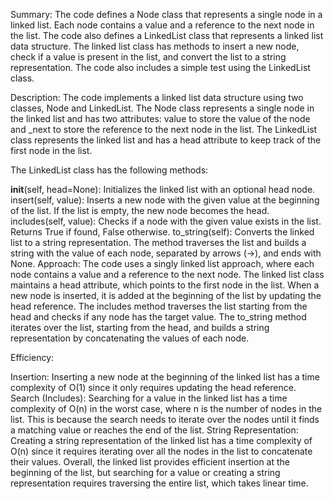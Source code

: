 Summary:
The code defines a Node class that represents a single node in a linked list. Each node contains a value and a reference to the next node in the list. The code also defines a LinkedList class that represents a linked list data structure. The linked list class has methods to insert a new node, check if a value is present in the list, and convert the list to a string representation. The code also includes a simple test using the LinkedList class.

Description:
The code implements a linked list data structure using two classes, Node and LinkedList. The Node class represents a single node in the linked list and has two attributes: value to store the value of the node and _next to store the reference to the next node in the list. The LinkedList class represents the linked list and has a head attribute to keep track of the first node in the list.

The LinkedList class has the following methods:

__init__(self, head=None): Initializes the linked list with an optional head node.
insert(self, value): Inserts a new node with the given value at the beginning of the list. If the list is empty, the new node becomes the head.
includes(self, value): Checks if a node with the given value exists in the list. Returns True if found, False otherwise.
to_string(self): Converts the linked list to a string representation. The method traverses the list and builds a string with the value of each node, separated by arrows (->), and ends with None.
Approach:
The code uses a singly linked list approach, where each node contains a value and a reference to the next node. The linked list class maintains a head attribute, which points to the first node in the list. When a new node is inserted, it is added at the beginning of the list by updating the head reference. The includes method traverses the list starting from the head and checks if any node has the target value. The to_string method iterates over the list, starting from the head, and builds a string representation by concatenating the values of each node.

Efficiency:

Insertion: Inserting a new node at the beginning of the linked list has a time complexity of O(1) since it only requires updating the head reference.
Search (Includes): Searching for a value in the linked list has a time complexity of O(n) in the worst case, where n is the number of nodes in the list. This is because the search needs to iterate over the nodes until it finds a matching value or reaches the end of the list.
String Representation: Creating a string representation of the linked list has a time complexity of O(n) since it requires iterating over all the nodes in the list to concatenate their values.
Overall, the linked list provides efficient insertion at the beginning of the list, but searching for a value or creating a string representation requires traversing the entire list, which takes linear time.